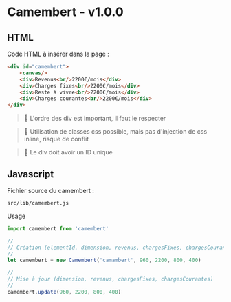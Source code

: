 # Camembert - v1.0.0

## HTML

Code HTML à insérer dans la page :
```html
<div id="camembert">
    <canvas/>
    <div>Revenus<br/>2200€/mois</div>
    <div>Charges fixes<br/>2200€/mois</div>
    <div>Reste à vivre<br/>2200€/mois</div>
    <div>Charges courantes<br/>2200€/mois</div>
</div>
```
> 🔸 L'ordre des div est important, il faut le respecter

> 🔸 Utilisation de classes css possible, mais pas d'injection de css inline, risque de conflit

> 🔸 Le div doit avoir un ID unique 

## Javascript
Fichier source du camembert : 
```
src/lib/camembert.js
```

Usage
```javascript
import camembert from 'camembert'

//
// Création (elementId, dimension, revenus, chargesFixes, chargesCourantes)
//
let camembert = new Camembert('camambert', 960, 2200, 800, 400)

//
// Mise à jour (dimension, revenus, chargesFixes, chargesCourantes)
//
camembert.update(960, 2200, 800, 400)
```



